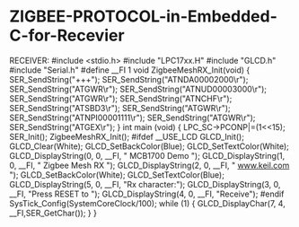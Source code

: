 # ZIGBEE-PROTOCOL-in-Embedded-C-for-Recevier
RECEIVER:
#include <stdio.h>
#include "LPC17xx.H" 
#include "GLCD.h"
#include "Serial.h"
#define __FI 1 
void ZigbeeMeshRX_Init(void)
{
SER_SendString("+++"); 
SER_SendString("ATNDA00002000\r"); 
SER_SendString("ATGWR\r"); 
SER_SendString("ATNUD00003000\r"); 
SER_SendString("ATGWR\r"); 
SER_SendString("ATNCHF\r"); 
SER_SendString("ATSBD3\r"); 
SER_SendString("ATGWR\r"); 
SER_SendString("ATNPI00001111\r"); 
SER_SendString("ATGWR\r"); 
SER_SendString("ATGEX\r"); 
}
int main (void) {
LPC_SC->PCONP|=(1<<15);
 SER_Init(); 
ZigbeeMeshRX_Init();
#ifdef __USE_LCD
 GLCD_Init(); 
 GLCD_Clear(White); 
 GLCD_SetBackColor(Blue);
 GLCD_SetTextColor(White);
 GLCD_DisplayString(0, 0, __FI, " MCB1700 Demo ");
 GLCD_DisplayString(1, 0, __FI, " Zigbee Mesh RX ");
 GLCD_DisplayString(2, 0, __FI, " www.keil.com ");
 GLCD_SetBackColor(White);
 GLCD_SetTextColor(Blue);
 GLCD_DisplayString(5, 0, __FI, "Rx character:");
GLCD_DisplayString(3, 0, __FI, "Press RESET to ");
GLCD_DisplayString(4, 0, __FI, "Receive");
#endif
 SysTick_Config(SystemCoreClock/100); 
 while (1) 
{ 
GLCD_DisplayChar(7, 4, __FI,SER_GetChar());
}
}

